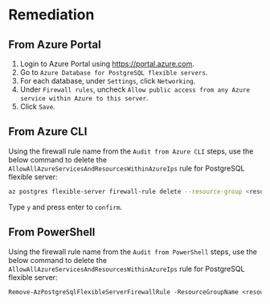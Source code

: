 # Remediation

## From Azure Portal

1. Login to Azure Portal using <https://portal.azure.com>.
2. Go to `Azure Database for PostgreSQL flexible servers`.
3. For each database, under `Settings`, click `Networking`.
4. Under `Firewall rules`, uncheck `Allow public access from any Azure service within Azure to this server`.
5. Click `Save`.

## From Azure CLI

Using the firewall rule name from the `Audit from Azure CLI` steps, use the below command to delete the `AllowAllAzureServicesAndResourcesWithinAzureIps` rule for PostgreSQL flexible server:

```sh
az postgres flexible-server firewall-rule delete --resource-group <resourceGroup> --name <serverName> --rule-name <ruleName>
```

Type `y` and press enter to `confirm`.

## From PowerShell

Using the firewall rule name from the `Audit from PowerShell` steps, use the below command to delete the `AllowAllAzureServicesAndResourcesWithinAzureIps` rule for PostgreSQL flexible server:

```ps
Remove-AzPostgreSqlFlexibleServerFirewallRule -ResourceGroupName <resourceGroup> -ServerName <serverName> -Name <ruleName>
```
